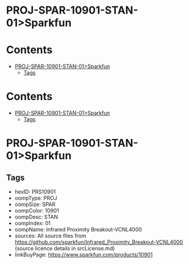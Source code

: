 
PROJ-SPAR-10901-STAN-01>Sparkfun
================================

Contents
========

* [PROJ-SPAR-10901-STAN-01>Sparkfun](#proj-spar-10901-stan-01sparkfun)
	* [Tags](#tags)

Contents
========

* [PROJ-SPAR-10901-STAN-01>Sparkfun](#proj-spar-10901-stan-01sparkfun)
	* [Tags](#tags)

# PROJ-SPAR-10901-STAN-01>Sparkfun

## Tags

- hexID: PRS10901
- oompType: PROJ
- oompSize: SPAR
- oompColor: 10901
- oompDesc: STAN
- oompIndex: 01
- oompName: Infrared Proximity Breakout-VCNL4000
- sources: All source files from https://github.com/sparkfun/Infrared_Proximity_Breakout-VCNL4000 (source licence details in srcLicense.md)
- linkBuyPage: https://www.sparkfun.com/products/10901

